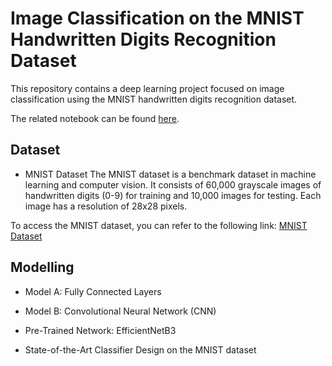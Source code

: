#  Image Classification on the MNIST Handwritten Digits Recognition Dataset

This repository contains a deep learning project focused on image classification using the MNIST handwritten digits recognition dataset.

The related notebook can be found [here]().

## Dataset 
- MNIST Dataset
The MNIST dataset is a benchmark dataset in machine learning and computer vision. It consists of 60,000 grayscale images of handwritten digits (0-9) for training and 10,000 images for testing. Each image has a resolution of 28x28 pixels.

To access the MNIST dataset, you can refer to the following link: [MNIST Dataset](http://yann.lecun.com/exdb/mnist/) 

## Modelling 

- Model A: Fully Connected Layers

- Model B: Convolutional Neural Network (CNN)

- Pre-Trained Network: EfficientNetB3

- State-of-the-Art Classifier Design  on the MNIST dataset
